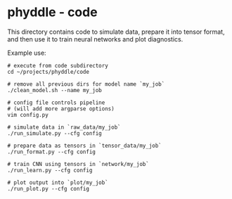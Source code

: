 # phyddle - code

This directory contains code to simulate data, prepare it into tensor format, and then use it to train neural networks and plot diagnostics.

Example use:
```
# execute from code subdirectory
cd ~/projects/phyddle/code

# remove all previous dirs for model name `my_job`
./clean_model.sh --name my_job

# config file controls pipeline
# (will add more argparse options)
vim config.py

# simulate data in `raw_data/my_job`
./run_simulate.py --cfg config

# prepare data as tensors in `tensor_data/my_job`
./run_format.py --cfg config

# train CNN using tensors in `network/my_job`
./run_learn.py --cfg config

# plot output into `plot/my_job`
./run_plot.py --cfg config

```
